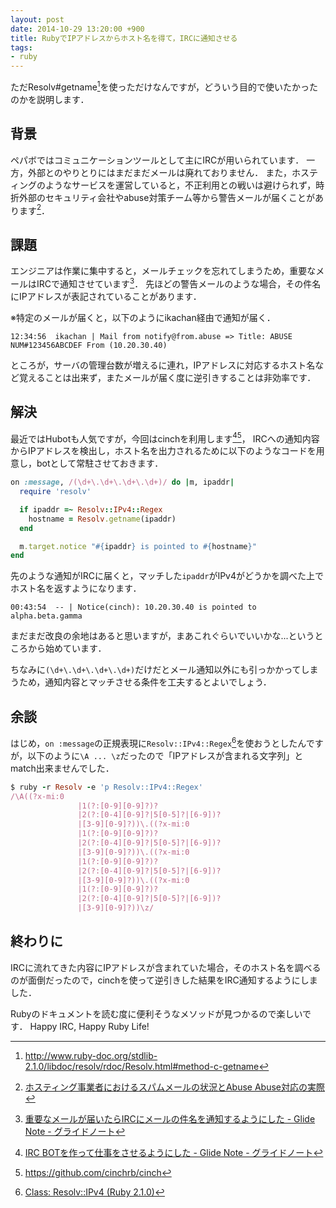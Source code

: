 ```yaml
---
layout: post
date: 2014-10-29 13:20:00 +900
title: RubyでIPアドレスからホスト名を得て，IRCに通知させる
tags: 
- ruby
---
```

ただResolv#getname[^1]を使っただけなんですが，どういう目的で使いたかったのかを説明します．

## 背景

ペパボではコミュニケーションツールとして主にIRCが用いられています．
一方，外部とのやりとりにはまだまだメールは廃れておりません．
また，ホスティングのようなサービスを運営していると，不正利用との戦いは避けられず，時折外部のセキュリティ会社やabuse対策チーム等から警告メールが届くことがあります[^2]．

## 課題

エンジニアは作業に集中すると，メールチェックを忘れてしまうため，重要なメールはIRCで通知させています[^3]．
先ほどの警告メールのような場合，その件名にIPアドレスが表記されていることがあります．

※特定のメールが届くと，以下のようにikachan経由で通知が届く．

```irc
12:34:56  ikachan | Mail from notify@from.abuse => Title: ABUSE NUM#123456ABCDEF From (10.20.30.40)
```

ところが，サーバの管理台数が増えるに連れ，IPアドレスに対応するホスト名など覚えることは出来ず，またメールが届く度に逆引きすることは非効率です．


## 解決

最近ではHubotも人気ですが，今回はcinchを利用します[^4][^5]，
IRCへの通知内容からIPアドレスを検出し，ホスト名を出力されるために以下のようなコードを用意し，botとして常駐させておきます．

```rb
on :message, /(\d+\.\d+\.\d+\.\d+)/ do |m, ipaddr|
  require 'resolv'

  if ipaddr =~ Resolv::IPv4::Regex
    hostname = Resolv.getname(ipaddr)
  end

  m.target.notice "#{ipaddr} is pointed to #{hostname}"
end
```

先のような通知がIRCに届くと，マッチした`ipaddr`がIPv4がどうかを調べた上でホスト名を返すようになります．

```irc
00:43:54  -- | Notice(cinch): 10.20.30.40 is pointed to alpha.beta.gamma
```

まだまだ改良の余地はあると思いますが，まあこれぐらいでいいかな...というところから始めています．

ちなみに`(\d+\.\d+\.\d+\.\d+)`だけだとメール通知以外にも引っかかってしまうため，通知内容とマッチさせる条件を工夫するとよいでしょう．

## 余談

はじめ，`on :message`の正規表現に`Resolv::IPv4::Regex`[^6]を使おうとしたんですが，以下のように`\A ... \z`だったので「IPアドレスが含まれる文字列」とmatch出来ませんでした．

```rb
$ ruby -r Resolv -e 'p Resolv::IPv4::Regex'
/\A((?x-mi:0
               |1(?:[0-9][0-9]?)?
               |2(?:[0-4][0-9]?|5[0-5]?|[6-9])?
               |[3-9][0-9]?))\.((?x-mi:0
               |1(?:[0-9][0-9]?)?
               |2(?:[0-4][0-9]?|5[0-5]?|[6-9])?
               |[3-9][0-9]?))\.((?x-mi:0
               |1(?:[0-9][0-9]?)?
               |2(?:[0-4][0-9]?|5[0-5]?|[6-9])?
               |[3-9][0-9]?))\.((?x-mi:0
               |1(?:[0-9][0-9]?)?
               |2(?:[0-4][0-9]?|5[0-5]?|[6-9])?
               |[3-9][0-9]?))\z/
```

## 終わりに

IRCに流れてきた内容にIPアドレスが含まれていた場合，そのホスト名を調べるのが面倒だったので，cinchを使って逆引きした結果をIRC通知するようにしました．

Rubyのドキュメントを読む度に便利そうなメソッドが見つかるので楽しいです．
Happy IRC, Happy Ruby Life!

[^1]: http://www.ruby-doc.org/stdlib-2.1.0/libdoc/resolv/rdoc/Resolv.html#method-c-getname
[^2]: [ホスティング事業者におけるスパムメールの状況とAbuse Abuse対応の実際](https://www.nic.ad.jp/ja/materials/iw/2006/proceedings/T2-2.pdf)
[^3]: [重要なメールが届いたらIRCにメールの件名を通知するようにした - Glide Note - グライドノート](http://blog.glidenote.com/blog/2014/01/29/post-to-irc-important-mail-subject/)
[^4]: [IRC BOTを作って仕事をさせるようにした - Glide Note - グライドノート](http://blog.glidenote.com/blog/2013/05/20/working-with-irc-bot/)
[^5]: https://github.com/cinchrb/cinch
[^6]: [Class: Resolv::IPv4 (Ruby 2.1.0)](http://www.ruby-doc.org/stdlib-2.1.0/libdoc/resolv/rdoc/Resolv/IPv4.html)
